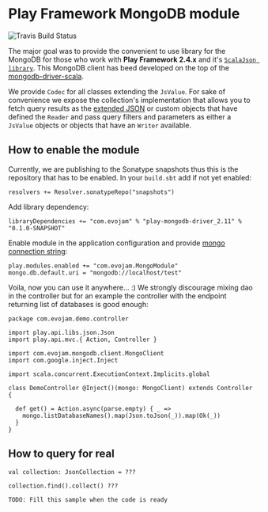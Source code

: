 Play Framework MongoDB module
===========================

![Travis Build Status](https://travis-ci.org/evojam/play-mongodb-driver.svg)

The major goal was to provide the convenient to use library for the MongoDB for those who work with **Play Framework 2.4.x** and it's [`ScalaJson library`](https://www.playframework.com/documentation/2.4.x/ScalaJson). This MongoDB client has beed developed on the top of the [mongodb-driver-scala](https://github.com/evojam/mongodb-driver-scala).

We provide `Codec` for all classes extending the `JsValue`. For sake of convenience we expose the collection's implementation that allows you to fetch query results as the [extended JSON](http://docs.mongodb.org/manual/reference/mongodb-extended-json/) or custom objects that have defined the `Reader` and pass query filters and parameters as either a `JsValue` objects or objects that have an `Writer` available.

## How to enable the module

Currently, we are publishing to the Sonatype snapshots thus this is the repository that has to be enabled. In your `build.sbt` add if not yet enabled:

    resolvers += Resolver.sonatypeRepo("snapshots")

Add library dependency:

    libraryDependencies += "com.evojam" % "play-mongodb-driver_2.11" % "0.1.0-SNAPSHOT"

Enable module in the application configuration and provide [mongo connection string](http://docs.mongodb.org/manual/reference/connection-string/):

    play.modules.enabled += "com.evojam.MongoModule"
    mongo.db.default.uri = "mongodb://localhost/test"

Voila, now you can use it anywhere... :) We strongly discourage mixing dao in the controller but for an example the controller with the endpoint returning list of databases is good enough:

    package com.evojam.demo.controller

    import play.api.libs.json.Json
    import play.api.mvc.{ Action, Controller }

    import com.evojam.mongodb.client.MongoClient
    import com.google.inject.Inject

    import scala.concurrent.ExecutionContext.Implicits.global

    class DemoController @Inject()(mongo: MongoClient) extends Controller {

      def get() = Action.async(parse.empty) { _ =>
        mongo.listDatabaseNames().map(Json.toJson(_)).map(Ok(_))
      }
    }

## How to query for real

    val collection: JsonCollection = ???

    collection.find().collect() ???

    TODO: Fill this sample when the code is ready
